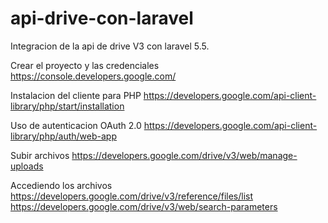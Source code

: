 # api-drive-con-laravel
Integracion de la api de drive V3 con laravel 5.5.

Crear el proyecto y las credenciales
https://console.developers.google.com/

Instalacion del cliente para PHP
https://developers.google.com/api-client-library/php/start/installation

Uso de autenticacion OAuth 2.0
https://developers.google.com/api-client-library/php/auth/web-app

Subir archivos 
https://developers.google.com/drive/v3/web/manage-uploads

Accediendo los archivos
https://developers.google.com/drive/v3/reference/files/list
https://developers.google.com/drive/v3/web/search-parameters




